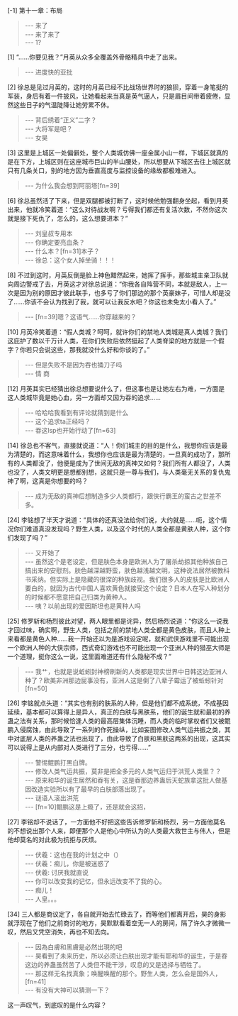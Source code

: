 
[-1] 第十一章：布局
>--- 来了<br>
>--- 来了来了<br>
>--- 1?<br>

[1] “……你要见我？”月英从众多全覆盖外骨骼精兵中走了出来。
>--- 进度快的亚批<br>

[2] 徐总是见过月英的，这时的月英已经不比战场世界时的狼狈，穿着一身笔挺的军装，身后有着一件披风，让她看起来当真是英气逼人，只是眉目间带着疲倦，显然这些日子的气温陡降让她劳累不休。
>--- 背后绣着“正义”二字？<br>
>--- 大将军是吧？<br>
>--- 女昊<br>

[3] 这里是上城区一处偏僻处，整个人类城仿佛一座金属小山一样，下城区就真的是在下方，上城区则在这座城市巨山的半山腰处，所以想要从下城区去往上城区就只有几条关口，别的地方因为垂直高度与监控设备的缘故都极难进入。
>--- 为什么我会想到阿丽塔[fn=39]<br>

[6] 徐总虽然活了下来，但是双腿都被打断了，这时候他勉强翻身坐起，看到月英出来，他就冷笑着道：“这么对待战友啊？亏得我们都还有复活次数，不然你这次就是接下死仇了，怎么的，这么想要进本？”
>--- 刘皇叔专用本<br>
>--- 你确定要亮血条？<br>
>--- 什么本？[fn=31]本子？<br>
>--- 徐总：这个女人掉坐骑！！！<br>

[8] 不过到这时，月英反倒是脸上神色黯然起来，她挥了挥手，那些城主亲卫队就向周边警戒了去，月英这才对徐总说道：“你我各自阵营不同，本就是敌人，上一次是因为别的原因才彼此联手，也多亏了你们那边的那个英豪妹子，可惜人却是没了……你该不会认为找到了我，就可以让我反水吧？你这也未免太小看人了。”
>--- [fn=39]嗯？这语气……你穿越来的？<br>

[10] 月英冷笑着道：“假人类城？呵呵，就许你们的禁地人类城是真人类城？我们这庇护了数以千万计人类，在你们失败后依然挺起了人类脊梁的地方就是一个假字？你若只会说这些，那我就没什么好和你谈的了。”
>--- 但是失败不是因为吞也捅刀子吗<br>
>--- 情   商<br>

[12] 月英其实已经猜出徐总想要说什么了，但这事也是让她左右为难，一方面是这人类城毕竟是她心血，另一方面却又因为昋的追求……
>--- 哈哈哈我看到有评论就猜到是什么<br>
>--- 这个追求ta正经吗？<br>
>--- 昋这lsp也开始行动了[fn=63]<br>

[14] 徐总也不客气，直接就说道：“人！你们城主的目的是什么，我想你应该是最为清楚的，而这意味着什么，我想你也应该是最为清楚的，一旦真的成功了，那所有的人类都没了，他便是成为了世间无敌的真神又如何？我们所有人都没了，人类也没了，人类文明更是想都别想，这就只是一尊与我们，与人类毫无关系的复仇鬼神了啊，这真是你想要的吗？
>--- 成为无敌的真神后想制造多少人类都行，跟侠行霸王的蛮古之世差不多。<br>

[24] 李铭想了半天才说道：“具体的还真没法给你们说，大约就是……呃，这个情况你们难道真没发现吗？野生人类，以及这个时代的人类全都是黄肤人种，这个你们发现了吗？”
>--- 又开始了<br>
>--- 虽然这个是老设定，但是肤色本身是欧洲人为了屠杀劫掠其他种族自己搞出来的安慰剂。肤色越深越野蛮，肤色越浅越文明，这种说法居然被教科书采纳。但实际上是隐藏的很深的种族歧视。我们很多人的皮肤是比欧洲人要白的，就因为古代中国人喜欢黄色就接受这个设定？日本人在写人种划分的时候都不愿意把自己归类为黄种人。<br>
>--- 咦？以前出现的爱因斯坦也是黄种人吗<br>

[25] 修罗斩和杨烈彼此对望，两人眼里都是诧异，然后杨烈说道：“你这么一说我才回过味，确实啊，野生人类，包括之前的禁地人类全都是黄色皮肤，而且人种上来看都是黄色人种……我一开始还以为是游戏设定呢，就和武侠游戏里不可能出现一个欧洲人种的大侠宗师，西式奇幻游戏也不可能出现一个亚洲人种的猎巫大师是一个道理，挺你这么一说，这里面难道还有什么隐秘不成？”
>--- 我艹，也就是说蚯蚓封神榜刷新的人类都是现实世界中日韩这边亚洲人种了？欧美非洲那边屁事没有，亚洲人这是倒了八辈子霉运了被蚯蚓针对[fn=50]<br>

[26] 李铭就点头道：“其实也有别的肤系的人种，但是他们都不成系统，不成基因延续，基本都可以算得上是异人，真正的白肤与黑肤系，他们的诞生就和最初的养蛊之法有关系，那时候恰逢人类的最高层集体沉睡，而人类的临时掌权者们又被鲲鹏入侵腐蚀，由此导致了一系列的作死操纵，比如妄图修改人类气运共振之类，其中对底层人类的养蛊之法也出现了，由此导致了白肤和黑肤这两系的出现，这其实可以说得上是从内部对人类进行了三分，也亏得……”
>--- 警惕鲲鹏打黑白牌。<br>
>--- 修改人类气运共振，莫非是把全多元的人类气运归于洪荒人类里？？<br>
>--- 原来和华的诞生居然和昋有关，这是昋那边养蛊后天蛇族拿这批人做基因改造实验所以有了最早的白肤部落出现了。<br>
>--- 谜语人滚出洪荒<br>
>--- [fn=10]鲲鹏这是上瘾了，还是就会这招，<br>

[27] 李铭却不说话了，一方面他不好把这些告诉修罗斩和杨烈，另一方面他莫名的不想说出那个人来，即便那个人是他心中所认为的人类最大救世主与伟人，但是他却莫名的对此极为抗拒与厌烦。
>--- 伏羲：这也在我的计划之中（）<br>
>--- 伏羲：痴儿，你是被迷惑了<br>
>--- 伏羲: 讨厌我就直说<br>
>--- 你可以改变我的记忆，但永远改变不了我的心。<br>
>--- 痴儿！<br>
>--- 人皇。。。<br>

[34] 三人都是商议定了，各自就开始去忙碌去了，而等他们都离开后，昊的身影就浮现在了他们之前商讨的地方，昊默默看着空无一人的房间，隔了许久才微微一叹，然后又凭空消失，再也不知去向。
>--- 因為白膚和黑膚是必然出現的吧<br>
>--- 昊看到了未来历史，所以必须让白肤出现才能有耶和华的诞生，于是昋这边的养蛊虽然苦了人类但不能干涉，叹息的又是选择与牺牲了。<br>
>--- 那这样无名找真象；唤醒唤醒的那个。野生人类，怎么会是国外人，[fn=41]<br>
>--- 有没有大神可以猜测一下？

这一声叹气，到底叹的是什么内容？<br>
